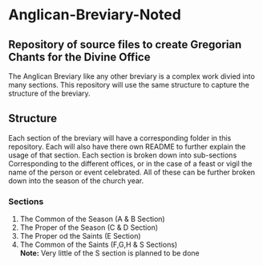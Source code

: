 # Anglican-Breviary-Noted
## Repository  of source files to create Gregorian Chants for the Divine Office

The Anglican Breviary like any other breviary is a complex work divied into many sections. This repository will use the same structure to capture the structure of the breviary.

## Structure

Each section of the breviary will have a corresponding folder in this repository. Each will also have there own README to further explain the usage of that section. Each section is broken down into sub-sections Corresponding to the different offices, or in the case of a feast or vigil the name of the person or event celebrated. All of these can be further broken down into the season of the church year.

### Sections

1.  The Common of the Season  (A & B Section)
2.  The Proper of the Season  (C & D Section)
3.  The Proper od the Saints  (E Section)
4.  The Common of the Saints  (F,G,H & S Sections)\
**Note:** Very little of the S section is planned to be done
